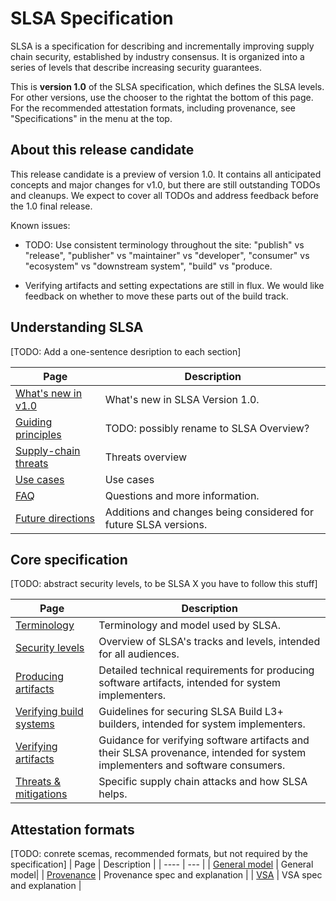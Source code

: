 # SLSA Specification

<div class="subtitle">

SLSA is a specification for describing and incrementally improving supply chain
security, established by industry consensus. It is organized into a series of
levels that describe increasing security guarantees.

</div>

This is **version 1.0** of the SLSA specification, which defines the SLSA
levels. For other versions, use the chooser <span class="hidden md:inline">to
the right</span><span class="md:hidden">at the bottom of this page</span>. For
the recommended attestation formats, including provenance, see "Specifications"
in the menu at the top.

## About this release candidate

This release candidate is a preview of version 1.0. It contains all
anticipated concepts and major changes for v1.0, but there are still outstanding
TODOs and cleanups. We expect to cover all TODOs and address feedback before the
1.0 final release.

Known issues:

-   TODO: Use consistent terminology throughout the site: "publish" vs
    "release", "publisher" vs "maintainer" vs "developer", "consumer" vs
    "ecosystem" vs "downstream system", "build" vs "produce.

-   Verifying artifacts and setting expectations are still in flux. We would
    like feedback on whether to move these parts out of the build track.

## Understanding SLSA
[TODO: Add a one-sentence desription to each section]

| Page | Description |
| ---- | --- |
| [What's new in v1.0](whats-new.md) | What's new in SLSA Version 1.0. |
| [Guiding principles](principles.md) | TODO: possibly rename to SLSA Overview?
| [Supply-chain threats](threats-overview) | Threats overview |
| [Use cases](/use-cases) | Use cases |
| [FAQ](faq.md) | Questions and more information. |
| [Future directions](future-directions.md) | Additions and changes being considered for future SLSA versions. |

## Core specification
[TODO: abstract security levels, to be SLSA X you have to follow this stuff]

| Page | Description |
| ---- | --- |
| [Terminology](terminology.md) | Terminology and model used by SLSA. |
| [Security levels](levels.md) | Overview of SLSA's tracks and levels, intended for all audiences. |
| [Producing artifacts](requirements.md) | Detailed technical requirements for producing software artifacts, intended for system implementers. |
| [Verifying build systems](verifying-systems.md) | Guidelines for securing SLSA Build L3+ builders, intended for system implementers. |
| [Verifying artifacts](verifying-artifacts.md) | Guidance for verifying software artifacts and their SLSA provenance, intended for system implementers and software consumers. |
| [Threats & mitigations](threats.md) | Specific supply chain attacks and how SLSA helps. |

## Attestation formats
[TODO: conrete scemas, recommended formats, but not required by the specification]
| Page | Description |
| ---- | --- |
| [General model](/attestation-model) | General model|
| [Provenance](/provenance/v1) | Provenance spec and explanation |
| [VSA](/verification_summary/v1) | VSA spec and explanation |
